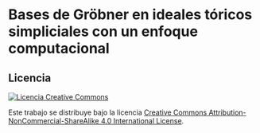 # Bases de Gröbner en ideales tóricos simpliciales con un enfoque computacional

Licencia
-------
[![Licencia Creative Commons](https://i.creativecommons.org/l/by-nc-sa/4.0/88x31.png)](https://creativecommons.org/licenses/by-nc-sa/4.0/)

Este trabajo se distribuye bajo la licencia [Creative Commons Attribution-NonCommercial-ShareAlike 4.0 International License](http://creativecommons.org/licenses/by-nc-sa/4.0/).
